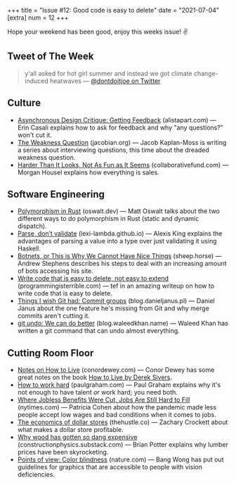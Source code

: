 +++
title = "Issue #12: Good code is easy to delete"
date = "2021-07-04"
[extra]
num = 12
+++

Hope your weekend has been good, enjoy this weeks issue! ✌️

## Tweet of The Week
> y'all asked for hot girl summer and instead we got climate change-induced heatwaves
> — [@dontdoitjoe on Twitter](https://twitter.com/dontdoitjoe/status/1409198320518455301)

## Culture
* [Asynchronous Design Critique: Getting Feedback](https://alistapart.com/article/asynchronous-design-critique-giving-feedback-part2/) (alistapart.com) — Erin Casali explains how to ask for feedback and why "any questions?" won't cut it.
* [The Weakness Question](https://jacobian.org/2021/feb/12/interview-questions-weakness/) (jacobian.org) — Jacob Kaplan-Moss is writing a series about interviewing questions, this time about the dreaded weakness question.
* [Harder Than It Looks, Not As Fun as It Seems](https://www.collaborativefund.com/blog/hard/) (collaborativefund.com) — Morgan Housel explains how everything is sales.

## Software Engineering
* [Polymorphism in Rust](https://oswalt.dev/2021/06/polymorphism-in-rust/) (oswalt.dev) — Matt Oswalt talks about the two different ways to do polymorphism in Rust (static and dynamic dispatch).
* [Parse, don’t validate](https://lexi-lambda.github.io/blog/2019/11/05/parse-don-t-validate/) (lexi-lambda.github.io) — Alexis King explains the advantages of parsing a value into a type over just validating it using Haskell.
* [Botnets, or This is Why We Cannot Have Nice Things](https://sheep.horse/2021/6/botnets%2C_or_this_is_why_we_cannot_have_nice_things.html) (sheep.horse) — Andrew Stephens describes his steps to deal with an increasing amount of bots accessing his site.
* [Write code that is easy to delete, not easy to extend](https://programmingisterrible.com/post/139222674273/how-to-write-disposable-code-in-large-systems) (programmingisterrible.com) — tef in an amazing writeup on how to write code that is easy to delete.
* [Things I wish Git had: Commit groups](http://blog.danieljanus.pl/2021/07/01/commit-groups/) (blog.danieljanus.pl) — Daniel Janus about the one feature he's missing from Git and why merge commits aren't cutting it.
* [git undo: We can do better](https://blog.waleedkhan.name/git-undo/) (blog.waleedkhan.name) — Waleed Khan has written a git command that can undo almost everything.

## Cutting Room Floor
* [Notes on How to Live](https://www.conordewey.com/blog/how-to-live/) (conordewey.com) — Conor Dewey has some great notes on the book [How to Live by Derek Sivers](https://sive.rs/h).
* [How to work hard](http://paulgraham.com/hwh.html) (paulgraham.com) — Paul Graham explains why it's not enough to have talent _or_ work hard; you need both.
* [Where Jobless Benefits Were Cut, Jobs Are Still Hard to Fill](https://www.nytimes.com/2021/06/27/business/economy/jobs-workers-unemployment-benefits.html) (nytimes.com) — Patricia Cohen about how the pandemic made less people accept low wages and bad conditions when it comes to jobs.
* [The economics of dollar stores](https://thehustle.co/the-economics-of-dollar-stores/) (thehustle.co) — Zachary Crockett about what makes a dollar store profitable.
* [Why wood has gotten so dang expensive](https://constructionphysics.substack.com/p/lumber-price-faq) (constructionphysics.substack.com) — Brian Potter explains why lumber prices have been skyrocketing.
* [Points of view: Color blindness](https://www.nature.com/articles/nmeth.1618) (nature.com) — Bang Wong has put out guidelines for graphics that are accessible to people with vision deficiencies.